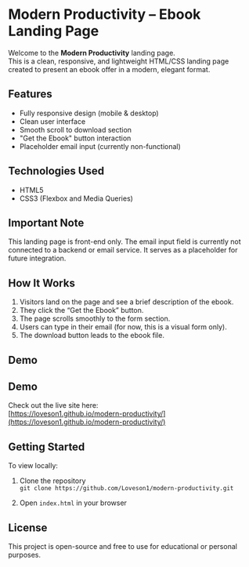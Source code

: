 # Modern Productivity – Ebook Landing Page

Welcome to the **Modern Productivity** landing page.  
This is a clean, responsive, and lightweight HTML/CSS landing page created to present an ebook offer in a modern, elegant format.

## Features

- Fully responsive design (mobile & desktop)
- Clean user interface
- Smooth scroll to download section
- "Get the Ebook" button interaction
- Placeholder email input (currently non-functional)

## Technologies Used

- HTML5
- CSS3 (Flexbox and Media Queries)

## Important Note

This landing page is front-end only. The email input field is currently not connected to a backend or email service. It serves as a placeholder for future integration.

## How It Works

1. Visitors land on the page and see a brief description of the ebook.
2. They click the “Get the Ebook” button.
3. The page scrolls smoothly to the form section.
4. Users can type in their email (for now, this is a visual form only).
5. The download button leads to the ebook file.

## Demo

## Demo

Check out the live site here:  
[https://loveson1.github.io/modern-productivity/](https://loveson1.github.io/modern-productivity/)

## Getting Started

To view locally:

1. Clone the repository  
   `git clone https://github.com/Loveson1/modern-productivity.git`

2. Open `index.html` in your browser

## License

This project is open-source and free to use for educational or personal purposes.
